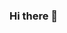 ### Hi there 👋

<!--
**kasunwanigasekara/kasunwanigasekara** is a ✨ _special_ ✨ repository because its `README.md` (this file) appears on your GitHub profile.

* I'm a software engineer with 6+ years of background in developing production and sales-based applications. I have a Software Engineering degree with 
* second class upper division grade. recently I completed a PHP back-end development course at Jagaad Accedemy and from there got a chance to enhance 
* my technological background in Symfony framework, Git, Docker, Object Oriented Programming, and REST API development. please check my projects which cover different 
* aspects of my learnings and abilities in #software development.


- 🔭 I’m currently working on ...
- 🌱 I’m currently learning ...
- 👯 I’m looking to collaborate on ...
- 🤔 I’m looking for help with ...
- 💬 Ask me about ...
- 📫 How to reach me: ...
- 😄 Pronouns: ...
- ⚡ Fun fact: ...
-->
